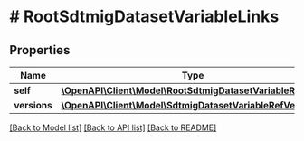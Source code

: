 # # RootSdtmigDatasetVariableLinks

## Properties

Name | Type | Description | Notes
------------ | ------------- | ------------- | -------------
**self** | [**\OpenAPI\Client\Model\RootSdtmigDatasetVariableRef**](RootSdtmigDatasetVariableRef.md) |  | [optional]
**versions** | [**\OpenAPI\Client\Model\SdtmigDatasetVariableRefVersion[]**](SdtmigDatasetVariableRefVersion.md) |  | [optional]

[[Back to Model list]](../../README.md#models) [[Back to API list]](../../README.md#endpoints) [[Back to README]](../../README.md)
